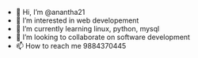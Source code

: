 - 👋 Hi, I’m @anantha21
- 👀 I’m interested in web developement
- 🌱 I’m currently learning linux, python, mysql
- 💞️ I’m looking to collaborate on software development
- 📫 How to reach me 9884370445

<!---
anantha21/anantha21 is a ✨ special ✨ repository because its `README.md` (this file) appears on your GitHub profile.
You can click the Preview link to take a look at your changes.
--->
